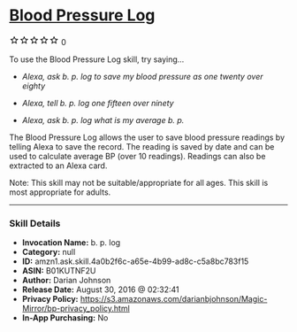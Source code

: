 # [Blood Pressure Log](http://alexa.amazon.com/#skills/amzn1.ask.skill.4a0b2f6c-a65e-4b99-ad8c-c5a8bc783f15)
![0 stars](../../images/ic_star_border_black_18dp_1x.png)![0 stars](../../images/ic_star_border_black_18dp_1x.png)![0 stars](../../images/ic_star_border_black_18dp_1x.png)![0 stars](../../images/ic_star_border_black_18dp_1x.png)![0 stars](../../images/ic_star_border_black_18dp_1x.png) 0

To use the Blood Pressure Log skill, try saying...

* *Alexa, ask b. p. log to save my blood pressure as one twenty over eighty*

* *Alexa, tell b. p. log one fifteen over ninety*

* *Alexa, ask b. p. log what is my average b. p.*

The Blood Pressure Log allows the user to save blood pressure readings by telling Alexa to save the record. The reading is saved by date and can be used to calculate average BP (over 10 readings). Readings can also be extracted to an Alexa card.

Note: This skill may not be suitable/appropriate for all ages. This skill is most appropriate for adults.

***

### Skill Details

* **Invocation Name:** b. p. log
* **Category:** null
* **ID:** amzn1.ask.skill.4a0b2f6c-a65e-4b99-ad8c-c5a8bc783f15
* **ASIN:** B01KUTNF2U
* **Author:** Darian Johnson
* **Release Date:** August 30, 2016 @ 02:32:41
* **Privacy Policy:** https://s3.amazonaws.com/darianbjohnson/Magic-Mirror/bp-privacy_policy.html
* **In-App Purchasing:** No
